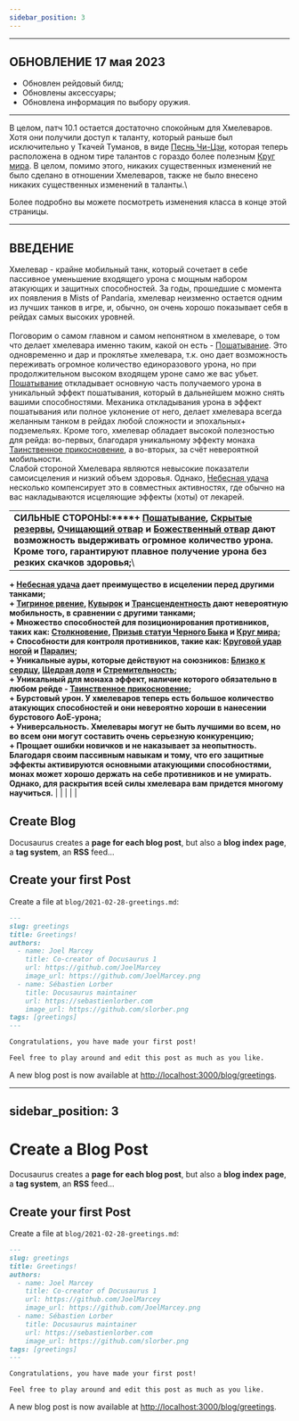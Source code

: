 ```yaml
---
sidebar_position: 3
---
```


---

## **ОБНОВЛЕНИЕ 17 мая 2023**

- Обновлен рейдовый билд;
- Обновлены аксессуары;
- Обновлена информация по выбору оружия.

---

В целом, патч 10.1 остается достаточно спокойным для Хмелеваров. Хотя они получили доступ к таланту, который раньше был исключительно у Ткачей Туманов, в виде [Песнь Чи-Цзи](https://www.wowhead.com/ru/spell=198898), которая теперь расположена в одном тире талантов с гораздо более полезным [Круг мира](https://www.wowhead.com/ru/spell=116844). В целом, помимо этого, никаких существенных изменений не было сделано в отношении Хмелеваров, также не было внесено никаких существенных изменений в таланты.\\

Более подробно вы можете посмотреть изменения класса в конце этой страницы.

---

## **ВВЕДЕНИЕ**

Хмелевар - крайне мобильный танк, который сочетает в себе пассивное уменьшение входящего урона с мощным набором атакующих и защитных способностей. За годы, прошедшие с момента их появления в Mists of Pandaria, хмелевар неизменно остается одним из лучших танков в игре, и, обычно, он очень хорошо показывает себя в рейдах самых высоких уровней.\
\
Поговорим о самом главном и самом непонятном в хмелеваре, о том что делает хмелевара именно таким, какой он есть - [Пошатывание](https://ru.wowhead.com/spell=115069/). Это одновременно и дар и проклятье хмелевара, т.к. оно дает возможность переживать огромное количество единоразового урона, но при продолжительном высоком входящем уроне само же вас убьет. [Пошатывание](https://ru.wowhead.com/spell=115069/) откладывает основную часть получаемого урона в уникальный эффект пошатывания, который в дальнейшем можно снять вашими способностями. Механика откладывания урона в эффект пошатывания или полное уклонение от него, делает хмелевара всегда желанным танком в рейдах любой сложности и эпохальных+ подземельях. Кроме того, хмелевар обладает высокой полезностью для рейда: во-первых, благодаря уникальному эффекту монаха [Таинственное прикосновение](https://ru.wowhead.com/spell=8647), а во-вторых, за счёт невероятной мобильности.\
Слабой стороной Хмелевара являются невысокие показатели самоисцеления и низкий объем здоровья. Однако, [Небесная удача](https://ru.wowhead.com/spell=216519) несколько компенсирует это в совместных активностях, где обычно на вас накладываются исцеляющие эффекты (хоты) от лекарей.

|                                                                                                                                                                                                                                                                                                                                                                                                                                                                                                                                                                                                                                                                                                                                                                                                                                                                                                                                                                                                                                                                                                                                                                                                                                                                                                                                                                                                                                                                                                                                                                                                                                                                                                                                                                                                                                                                                                                                                                                                                                                                                                                                                                                                                                 |     |
| ------------------------------------------------------------------------------------------------------------------------------------------------------------------------------------------------------------------------------------------------------------------------------------------------------------------------------------------------------------------------------------------------------------------------------------------------------------------------------------------------------------------------------------------------------------------------------------------------------------------------------------------------------------------------------------------------------------------------------------------------------------------------------------------------------------------------------------------------------------------------------------------------------------------------------------------------------------------------------------------------------------------------------------------------------------------------------------------------------------------------------------------------------------------------------------------------------------------------------------------------------------------------------------------------------------------------------------------------------------------------------------------------------------------------------------------------------------------------------------------------------------------------------------------------------------------------------------------------------------------------------------------------------------------------------------------------------------------------------------------------------------------------------------------------------------------------------------------------------------------------------------------------------------------------------------------------------------------------------------------------------------------------------------------------------------------------------------------------------------------------------------------------------------------------------------------------------------------------------- | --- |
| **СИЛЬНЫЕ СТОРОНЫ:****+ [Пошатывание](https://ru.wowhead.com/spell=115069), [Скрытые резервы](https://www.wowhead.com/ru/spell=322120), [Очищающий отвар](https://ru.wowhead.com/spell=119582) и [Божественный отвар](https://ru.wowhead.com/spell=322507) дают возможность выдерживать огромное количество урона. Кроме того, гарантируют плавное получение урона без резких скачков здоровья;**\
**+ [Небесная удача](https://ru.wowhead.com/spell=216519) дает преимущество в исцелении перед другими танками;**\
**+ [Тигриное рвение](https://www.wowhead.com/ru/spell=116841), [Кувырок](https://www.wowhead.com/ru/spell=109132) и [Трансцендентность](https://www.wowhead.com/ru/spell=101643) дают невероятную мобильность, в сравнении с другими танками;**\
**+ Множество способностей для позиционирования противников, таких как: [Столкновение](https://www.wowhead.com/ru/spell=324312), [Призыв статуи Черного Быка](https://www.wowhead.com/ru/spell=115315) и [Круг мира](https://www.wowhead.com/ru/spell=116844);**\
**+ Способности для контроля противников, такие как: [Круговой удар ногой](https://www.wowhead.com/ru/spell=119381) и [Паралич](https://www.wowhead.com/ru/spell=115078);**\
**+ Уникальные ауры, которые действуют на союзников: [Близко к сердцу](https://www.wowhead.com/ru/spell=389574), [Щедрая доля](https://www.wowhead.com/ru/spell=389575) и [Стремительность](https://www.wowhead.com/ru/spell=157411);**\
**+ Уникальный для монаха эффект, наличие которого обязательно в любом рейде - [Таинственное прикосновение](https://www.wowhead.com/ru/spell=8647);**\
**+ Бурстовый урон. У хмелеваров теперь есть большое количество атакующих способностей и они невероятно хороши в нанесении бурстового АоЕ-урона;**\
**+ Универсальность. Хмелевары могут не быть лучшими во всем, но во всем они могут составить очень серьезную конкуренцию;**\
**+ Прощает ошибки новичков и не наказывает за неопытность. Благодаря своим пассивным навыкам и тому, что его защитные эффекты активируются основными атакующими способностями, монах может хорошо держать на себе противников и не умирать. Однако, для раскрытия всей силы хмелевара вам придется многому научиться.** |     |
|                                                                                                                                                                                                                                                                                                                                                                                                                                                                                                                                                                                                                                                                                                                                                                                                                                                                                                                                                                                                                                                                                                                                                                                                                                                                                                                                                                                                                                                                                                                                                                                                                                                                                                                                                                                                                                                                                                                                                                                                                                                                                                                                                                                                                                 |     |

## Create Blog

Docusaurus creates a **page for each blog post**, but also a **blog index page**, a **tag system**, an **RSS** feed...

## Create your first Post

Create a file at `blog/2021-02-28-greetings.md`:

```md title="blog/2021-02-28-greetings.md"
---
slug: greetings
title: Greetings!
authors:
  - name: Joel Marcey
    title: Co-creator of Docusaurus 1
    url: https://github.com/JoelMarcey
    image_url: https://github.com/JoelMarcey.png
  - name: Sébastien Lorber
    title: Docusaurus maintainer
    url: https://sebastienlorber.com
    image_url: https://github.com/slorber.png
tags: [greetings]
---

Congratulations, you have made your first post!

Feel free to play around and edit this post as much as you like.
```

A new blog post is now available at <http://localhost:3000/blog/greetings>.

---

## sidebar_position: 3

# Create a Blog Post

Docusaurus creates a **page for each blog post**, but also a **blog index page**, a **tag system**, an **RSS** feed...

## Create your first Post

Create a file at `blog/2021-02-28-greetings.md`:

```md title="blog/2021-02-28-greetings.md"
---
slug: greetings
title: Greetings!
authors:
  - name: Joel Marcey
    title: Co-creator of Docusaurus 1
    url: https://github.com/JoelMarcey
    image_url: https://github.com/JoelMarcey.png
  - name: Sébastien Lorber
    title: Docusaurus maintainer
    url: https://sebastienlorber.com
    image_url: https://github.com/slorber.png
tags: [greetings]
---

Congratulations, you have made your first post!

Feel free to play around and edit this post as much as you like.
```

A new blog post is now available at <http://localhost:3000/blog/greetings>.